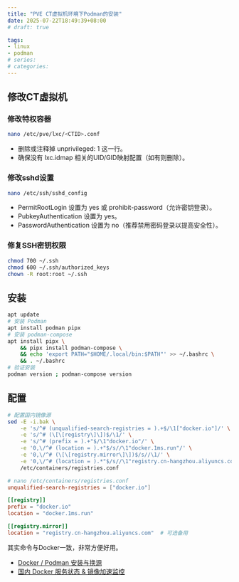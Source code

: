 ```yaml
---
title: "PVE CT虚拟机环境下Podman的安装"
date: 2025-07-22T18:49:39+08:00
# draft: true

tags:
- linux
- podman
# series:
# categories:
---
```


## 修改CT虚拟机

### 修改特权容器
```bash
nano /etc/pve/lxc/<CTID>.conf
```
- 删除或注释掉 unprivileged: 1 这一行。
- 确保没有 lxc.idmap 相关的UID/GID映射配置（如有则删除）。
### 修改sshd设置
```bash
nano /etc/ssh/sshd_config
```
- PermitRootLogin 设置为 yes 或 prohibit-password（允许密钥登录）。
- PubkeyAuthentication 设置为 yes。
- PasswordAuthentication 设置为 no（推荐禁用密码登录以提高安全性）。
### 修复SSH密钥权限
```bash
chmod 700 ~/.ssh
chmod 600 ~/.ssh/authorized_keys
chown -R root:root ~/.ssh
```

## 安装
```bash
apt update
# 安装 Podman
apt install podman pipx
# 安装 podman-compose
apt install pipx \
    && pipx install podman-compose \
    && echo 'export PATH="$HOME/.local/bin:$PATH"' >> ~/.bashrc \
    && . ~/.bashrc
# 验证安装
podman version ; podman-compose version
```

## 配置
```bash
# 配置国内镜像源
sed -E -i.bak \
    -e 's/^# (unqualified-search-registries = ).+$/\1["docker.io"]/' \
    -e 's/^# (\[\[registry\]\])$/\1/' \
    -e 's/^# (prefix = ).+"$/\1"docker.io"/' \
    -e '0,\/^# (location = ).+"$/s//\1"docker.1ms.run"/' \
    -e '0,\/^# (\[\[registry.mirror\]\])$/s//\1/' \
    -e '0,\/^# (location = ).*"$/s//\1"registry.cn-hangzhou.aliyuncs.com"/' \
    /etc/containers/registries.conf
```
```toml
# nano /etc/containers/registries.conf
unqualified-search-registries = ["docker.io"]

[[registry]]
prefix = "docker.io"
location = "docker.1ms.run"

[[registry.mirror]]
location = "registry.cn-hangzhou.aliyuncs.com"  # 可选备用
```
其实命令与Docker一致，非常方便好用。
- [Docker / Podman 安装与换源](https://wcbing.top/linux/containers/install/)
- [国内 Docker 服务状态 & 镜像加速监控](https://status.1panel.top/status/docker)